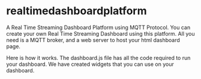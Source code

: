 # realtimedashboardplatform
A Real Time Streaming Dashboard Platform using MQTT Protocol. You can create your own Real Time Streaming Dashboard using this platform. All you need is a MQTT broker, and a web server to host your html dashboard page.

Here is how it works. The dashboard.js file has all the code required to run your dashboard. We have created widgets that you can use on your dashboard.
